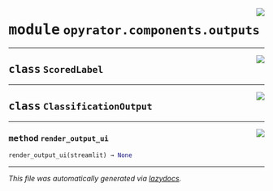 <!-- markdownlint-disable -->

<a href="https://github.com/ml-tooling/opyrator/blob/main/src/opyrator/components/outputs.py#L0"><img align="right" style="float:right;" src="https://img.shields.io/badge/-source-cccccc?style=flat-square"></a>

# <kbd>module</kbd> `opyrator.components.outputs`






---

<a href="https://github.com/ml-tooling/opyrator/blob/main/src/opyrator/components/outputs.py#L6"><img align="right" style="float:right;" src="https://img.shields.io/badge/-source-cccccc?style=flat-square"></a>

## <kbd>class</kbd> `ScoredLabel`








---

<a href="https://github.com/ml-tooling/opyrator/blob/main/src/opyrator/components/outputs.py#L11"><img align="right" style="float:right;" src="https://img.shields.io/badge/-source-cccccc?style=flat-square"></a>

## <kbd>class</kbd> `ClassificationOutput`







---

<a href="https://github.com/ml-tooling/opyrator/blob/main/src/opyrator/components/outputs.py#L20"><img align="right" style="float:right;" src="https://img.shields.io/badge/-source-cccccc?style=flat-square"></a>

### <kbd>method</kbd> `render_output_ui`

```python
render_output_ui(streamlit) → None
```








---

_This file was automatically generated via [lazydocs](https://github.com/ml-tooling/lazydocs)._
